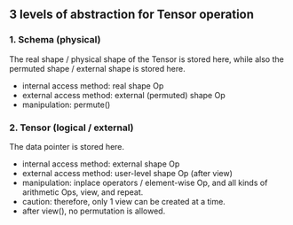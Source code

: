 ## 3 levels of abstraction for Tensor operation
### 1. Schema (physical)
The real shape / physical shape of the Tensor is stored here, while also the permuted shape / external shape is stored here.
- internal access method: real shape Op
- external access method: external (permuted) shape Op
- manipulation: permute()
### 2. Tensor (logical / external)
The data pointer is stored here.
- internal access method: external shape Op
- external access method: user-level shape Op (after view)
- manipulation: inplace operators / element-wise Op, and all kinds of arithmetic Ops, view, and repeat.
- caution: therefore, only 1 view can be created at a time.
- after view(), no permutation is allowed.